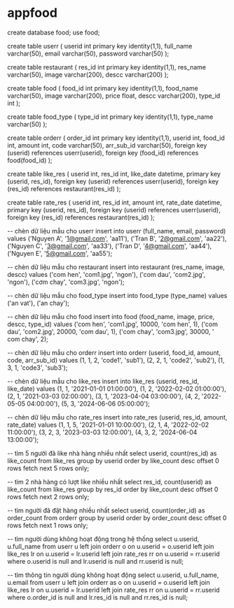 # appfood



create database food;
use food;

create table userr (
    userid int primary key identity(1,1),
    full_name varchar(50),
    email varchar(50),
    password varchar(50)
);

create table restaurant (
    res_id int primary key identity(1,1),
    res_name varchar(50),
    image varchar(200),
    descc varchar(200)
);

create table food (
    food_id int primary key identity(1,1),
    food_name varchar(50),
    image varchar(200),
    price float,
    descc varchar(200),
    type_id int
);

create table food_type (
    type_id int primary key identity(1,1),
    type_name varchar(50)
);

create table orderr (
    order_id int primary key identity(1,1),
    userid int,
    food_id int,
    amount int,
    code varchar(50),
    arr_sub_id varchar(50),
    foreign key (userid) references userr(userid),
    foreign key (food_id) references food(food_id)
);

create table like_res (
    userid int,
    res_id int,
    like_date datetime,
    primary key (userid, res_id),
    foreign key (userid) references userr(userid),
    foreign key (res_id) references restaurant(res_id)
);

create table rate_res (
    userid int,
    res_id int,
    amount int,
    rate_date datetime,
    primary key (userid, res_id),
    foreign key (userid) references userr(userid),
    foreign key (res_id) references restaurant(res_id)
);

-- chèn dữ liệu mẫu cho userr
insert into userr (full_name, email, password) values 
('Nguyen A', '1@gmail.com', 'aa11'),
('Tran B', '2@gmail.com', 'aa22'),
('Nguyen C', '3@gmail.com', 'aa33'),
('Tran D', '4@gmail.com', 'aa44'),
('Nguyen E', '5@gmail.com', 'aa55');

-- chèn dữ liệu mẫu cho restaurant
insert into restaurant (res_name, image, descc) values 
('com hen', 'com1.jpg', 'ngon'),
('com dau', 'com2.jpg', 'ngon'),
('cơm chay', 'com3.jpg', 'ngon');

-- chèn dữ liệu mẫu cho food_type
insert into food_type (type_name) values 
('an vat'),
('an chay');

-- chèn dữ liệu mẫu cho food
insert into food (food_name, image, price, descc, type_id) values 
('com hen', 'com1.jpg', 10000, 'com hen', 1),
('com dau', 'com2.jpg', 20000, 'com dau', 1),
('com chay', 'com3.jpg', 30000, ' com chay', 2);

-- chèn dữ liệu mẫu cho orderr
insert into orderr (userid, food_id, amount, code, arr_sub_id) values 
(1, 1, 2, 'code1', 'sub1'),
(2, 2, 1, 'code2', 'sub2'),
(1, 3, 1, 'code3', 'sub3');

-- chèn dữ liệu mẫu cho like_res
insert into like_res (userid, res_id, like_date) values 
(1, 1, '2021-01-01 01:00:00'),
(1, 2, '2022-02-02 01:00:00'),
(2, 1, '2021-03-03 02:00:00'),
(3, 1, '2023-04-04 03:00:00'),
(4, 2, '2022-05-05 04:00:00'),
(5, 3, '2024-06-06 05:00:00');

-- chèn dữ liệu mẫu cho rate_res
insert into rate_res (userid, res_id, amount, rate_date) values 
(1, 1, 5, '2021-01-01 10:00:00'),
(2, 1, 4, '2022-02-02 11:00:00'),
(3, 2, 3, '2023-03-03 12:00:00'),
(4, 3, 2, '2024-06-04 13:00:00');

-- tìm 5 người đã like nhà hàng nhiều nhất
select userid, count(res_id) as like_count
from like_res
group by userid
order by like_count desc
offset 0 rows fetch next 5 rows only;

-- tìm 2 nhà hàng có lượt like nhiều nhất
select res_id, count(userid) as like_count
from like_res
group by res_id
order by like_count desc
offset 0 rows fetch next 2 rows only;

-- tìm người đã đặt hàng nhiều nhất
select userid, count(order_id) as order_count
from orderr
group by userid
order by order_count desc
offset 0 rows fetch next 1 rows only;

-- tìm người dùng không hoạt động trong hệ thống
select u.userid, u.full_name
from userr u
left join orderr o on u.userid = o.userid
left join like_res lr on u.userid = lr.userid
left join rate_res rr on u.userid = rr.userid
where o.userid is null 
  and lr.userid is null 
  and rr.userid is null;

-- tìm thông tin người dùng không hoạt động
select u.userid, u.full_name, u.email
from userr u
left join orderr as o on u.userid = o.userid
left join like_res lr on u.userid = lr.userid
left join rate_res rr on u.userid = rr.userid
where o.order_id is null and lr.res_id is null and rr.res_id is null;
